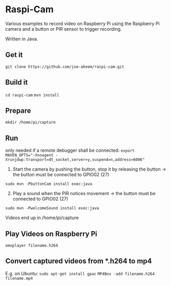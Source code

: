Raspi-Cam
=========

Various examples to record video on Raspberry Pi using the Raspberry Pi camera and a button or PIR sensor to trigger recording.

Written in Java.

Get it
------
`git clone https://github.com/joe-akeem/raspi-cam.git`

Build it
--------
`cd raspi-cam`
`mvn install`

Prepare
-------
`mkdir /home/pi/capture`

Run
---
only needed if a remote debugger shall be connected:
`export MAVEN_OPTS="-Xnoagent -Xrunjdwp:transport=dt_socket,server=y,suspend=n,address=6006"`

1. Start the camera by pushing the button, stop it by releasing the button
   -> the button must be connected to GPIO02 (27)
 
`sudo mvn -PbuttonCam install exec:java`


2. Play a sound when the PIR notices movement
   -> the button must be connected to GPIO02 (27)

`sudo mvn -PwelcomeSound install exec:java`

Videos end up in /home/pi/capture

Play Videos on Raspberry Pi
---------------------------
`omxplayer filename.h264`

Convert captured videos from *.h264 to mp4
------------------------------------------
E.g. on Ubuntu:
`sudo apt-get install gpac`
`MP4Box -add filename.h264 filename.mp4`